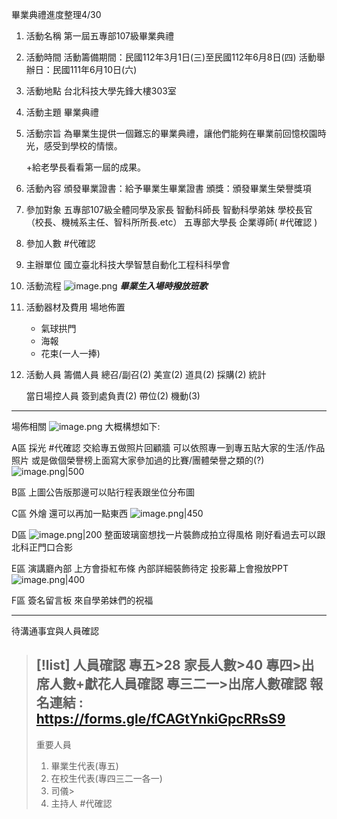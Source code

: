 畢業典禮進度整理4/30


1. 活動名稱 
	第一屆五專部107級畢業典禮
1. 活動時間
	活動籌備期間：民國112年3月1日(三)至民國112年6月8日(四)
	活動舉辦日：民國111年6月10日(六)
1. 活動地點
	台北科技大學先鋒大樓303室
2. 活動主題
	畢業典禮
1. 活動宗旨
	為畢業生提供一個難忘的畢業典禮，讓他們能夠在畢業前回憶校園時光，感受到學校的情懷。
	
	+給老學長看看第一屆的成果。
1. 活動內容
	頒發畢業證書：給予畢業生畢業證書
	頒獎：頒發畢業生榮譽獎項
1. 參加對象
	五專部107級全體同學及家長
	智動科師長
	智動科學弟妹
	學校長官（校長、機械系主任、智科所所長.etc）
	五專部大學長
	企業導師( #代確認 )
1. 參加人數
	#代確認
1. 主辦單位
	國立臺北科技大學智慧自動化工程科科學會
1. 活動流程
	![image.png](https://raw.githubusercontent.com/laudantstolam/imagesource/main/202304301031947.png)
	***畢業生入場時撥放班歌***
	
1. 活動器材及費用
	場地佈置
	- 氣球拱門
	- 海報
	- 花束(一人一捧)
1. 活動人員
	籌備人員
		總召/副召(2)
		美宣(2)
		道具(2)
		採購(2)
		統計
		
	當日場控人員
		簽到處負責(2)
		帶位(2)
		機動(3)

----
場佈相關
![image.png](https://raw.githubusercontent.com/laudantstolam/imagesource/main/202304301015509.png)
大概構想如下:

A區
	採光 #代確認 
	交給專五做照片回顧牆
	可以依照專一到專五貼大家的生活/作品照片
	或是做個榮譽榜上面寫大家參加過的比賽/團體榮譽之類的(?)
	![image.png|500](https://raw.githubusercontent.com/laudantstolam/imagesource/main/202304301022648.png)

B區
	上圖公告版那邊可以貼行程表跟坐位分布圖

C區
	外燴
	還可以再加一點東西
	![image.png|450](https://raw.githubusercontent.com/laudantstolam/imagesource/main/202304301027427.png)


D區
	![image.png|200](https://raw.githubusercontent.com/laudantstolam/imagesource/main/202304301026638.png)
	整面玻璃窗想找一片裝飾成拍立得風格
	剛好看過去可以跟北科正門口合影

E區
	演講廳內部
	上方會掛紅布條
	內部詳細裝飾待定
	投影幕上會撥放PPT
	![image.png|400](https://raw.githubusercontent.com/laudantstolam/imagesource/main/202304301028193.png)

F區
	簽名留言板
	來自學弟妹們的祝福

---
待溝通事宜與人員確認

>[!list] 人員確認
>專五>28
>家長人數>40
>專四>出席人數+獻花人員確認
>專三二一>出席人數確認
>報名連結 :　https://forms.gle/fCAGtYnkiGpcRRsS9
>---
>重要人員
>1. 畢業生代表(專五)
>2. 在校生代表(專四三二一各一)
>3. 司儀>
>4. 主持人 #代確認 

